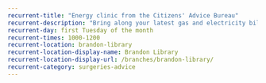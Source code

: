 ```yaml
---
recurrent-title: "Energy clinic from the Citizens' Advice Bureau"
recurrent-description: "Bring along your latest gas and electricity bills and find out how you can save money, get extra help from your energy company and insulate your home more."
recurrent-day: first Tuesday of the month
recurrent-times: 1000-1200
recurrent-location: brandon-library
recurrent-location-display-name: Brandon Library
recurrent-location-display-url: /branches/brandon-library/
recurrent-category: surgeries-advice
---
```

